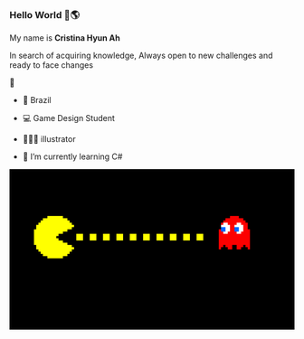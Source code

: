 ### Hello World  👋🌎

My name is **Cristina Hyun Ah**

In search of acquiring knowledge, Always open to new challenges and ready to face changes

💬 
- 📍 Brazil

- 💻 Game Design Student

- 👩🏻‍🎨 illustrator


- 🌱 I’m currently learning C#





![Pac Man](https://github.com/cristinahyunah/cristinahyunah/blob/main/pacman.gif)
<!--
**cristinahyunah/cristinahyunah** is a ✨ _special_ ✨ repository because its `README.md` (this file) appears on your GitHub profile.

Here are some ideas to get you started:

- 🔭 I’m currently working on ...
- 🌱 I’m currently learning ...
- 👯 I’m looking to collaborate on ...
- 🤔 I’m looking for help with ...
- 💬 Ask me about ...
- 📫 How to reach me: ...
- 😄 Pronouns: ...
- ⚡ Fun fact: ...
-->
